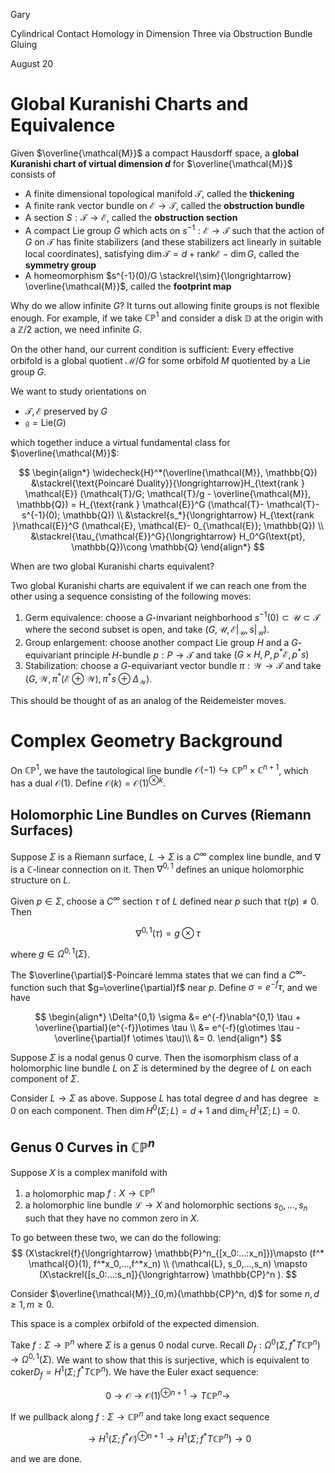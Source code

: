 <link href="../whirlwind.css" rel="stylesheet">

<whirlheader>
    <p>Gary</p>
    <p>Cylindrical Contact Homology in Dimension Three via Obstruction Bundle Gluing</p>
    <p>August 20</p>
</whirlheader>

# Global Kuranishi Charts and Equivalence

<definition>

Given $\overline{\mathcal{M}}$ a compact Hausdorff space, a **global Kuranishi chart of virtual dimension $d$** for $\overline{\mathcal{M}}$ consists of 
- A finite dimensional topological manifold $\mathcal{T}$, called the **thickening**
- A finite rank vector bundle on $\mathcal{E}\to \mathcal{T}$, called the **obstruction bundle**
- A section $S: \mathcal{T}\to \mathcal{E}$, called the **obstruction section**
- A compact Lie group $G$ which acts on $s^{-1}: \mathcal{E}\to \mathcal{T}$ such that the action of $G$ on $\mathcal{T}$ has finite stabilizers (and these stabilizers act linearly in suitable local coordinates), satisfying $\dim \mathcal{T}= d+ \text{rank} \mathcal{E} - \dim G$, called the **symmetry group**
- A homeomorphism $s^{-1}(0)/G \stackrel{\sim}{\longrightarrow} \overline{\mathcal{M}}$, called the **footprint map**

</definition>

Why do we allow infinite $G$? It turns out allowing finite groups is not flexible enough. For example, if we take $\mathbb{CP}^1$ and consider a disk $\mathbb{D}$ at the origin with a $\mathbb{Z}/2$ action, we need infinite $G$. 

On the other hand, our current condition is sufficient: Every effective orbifold is a global quotient $\mathcal{M}/G$ for some orbifold $M$ quotiented by a Lie group $G$.

We want to study orientations on 
- $\mathcal{T}, \mathcal{E}$ preserved by $G$
- $\mathfrak{g}=\text{Lie}(G)$

which together induce a virtual fundamental class for $\overline{\mathcal{M}}$:

$$
\begin{align*}
\widecheck{H}^*(\overline{\mathcal{M}}, \mathbb{Q}) &\stackrel{\text{Poincaré Duality}}{\longrightarrow}H_{\text{rank } \mathcal{E}} (\mathcal{T}/G; \mathcal{T}/g - \overline{\mathcal{M}}, \mathbb{Q}) = H_{\text{rank } \mathcal{E}}^G (\mathcal{T}- \mathcal{T}-s^{-1}(0); \mathbb{Q}) \\
&\stackrel{s_*}{\longrightarrow} H_{\text{rank }\mathcal{E}}^G (\mathcal{E}, \mathcal{E}- 0_{\mathcal{E}}; \mathbb{Q}) \\
&\stackrel{\tau_{\mathcal{E}}^G}{\longrightarrow} H_0^G(\text{pt}, \mathbb{Q})\cong \mathbb{Q}
\end{align*}
$$

<problem>

When are two global Kuranishi charts equivalent?

</problem>

<proposition>

Two global Kuranishi charts are equivalent if we can reach one from the other using a sequence consisting of the following moves:
1. Germ equivalence: choose a $G$-invariant neighborhood $s^{-1}(0) \subset \mathcal{U}\subset \mathcal{T}$ where the second subset is open, and take $(G, \mathcal{U}, \mathcal{E}|_{\mathcal{U}}, s|_{\mathcal{U}})$.
2. Group enlargement: choose another compact Lie group $H$ and a $G$-equivariant principle $H$-bundle $p:P\to \mathcal{T}$ and take $(G\times H, P, p^* \mathcal{E}, p^* s)$
3. Stabilization: choose a $G$-equivariant vector bundle $\pi: \mathcal{W}\to \mathcal{T}$ and take $(G, \mathcal{W}, \pi^*(\mathcal{E}\oplus \mathcal{W}), \pi^* s \oplus \Delta_{\mathcal{W}})$. 

</proposition>

This should be thought of as an analog of the Reidemeister moves. 

# Complex Geometry Background 

On $\mathbb{CP}^1$, we have the tautological line bundle $\mathcal{O}(-1)\hookrightarrow \mathbb{CP}^n \times \mathbb{C}^{n+1}$, which has a dual $\mathcal{O}(1)$. Define $\mathcal{O}(k) = \mathcal{O}(1)^{\otimes k}$. 

## Holomorphic Line Bundles on Curves (Riemann Surfaces)

<lemma>

Suppose $\Sigma$ is a Riemann surface, $L\to \Sigma$ is a $C^\infty$ complex line bundle, and $\nabla$ is a $\mathbb{C}$-linear connection on it. Then $\nabla^{0,1}$ defines an unique holomorphic structure on $L$.

</lemma>

<proof>

Given $p\in \Sigma$, choose a $C^\infty$ section $\tau$ of $L$ defined near $p$ such that $\tau(p)\neq 0$. Then 

<center>

$$
\nabla^{0,1}(\tau) = g\otimes \tau
$$

</center>

where $g\in \Omega^{0,1}(\Sigma)$.

The $\overline{\partial}$-Poincaré lemma states that we can find a $C^\infty$-function such that $g=\overline{\partial}f$ near $p$. Define $\sigma = e^{-f}\tau$, and we have
<center>

$$
\begin{align*}
\Delta^{0,1} \sigma &= e^{-f}\nabla^{0,1} \tau + \overline{\partial}(e^{-f})\otimes \tau \\
&= e^{-f}(g\otimes \tau - \overline{\partial}f \otimes \tau)\\
&= 0.
\end{align*}
$$

</center>

</proof>

<lemma>

Suppose $\Sigma$ is a nodal genus $0$ curve. Then the isomorphism class of a holomorphic line bundle $L$ on $\Sigma$ is determined by the degree of $L$ on each component of $\Sigma$.

</lemma>

<corollary>

Consider $L\to \Sigma$ as above. Suppose $L$ has total degree $d$ and has degree $\ge 0$ on each component. Then $\dim H^0(\Sigma; L) = d+1$ and $\dim_{\mathbb{C}} H^1(\Sigma; L)=0$.

</corollary>

## Genus 0 Curves in $\mathbb{CP}^n$

Suppose $X$ is a complex manifold with 
1. a holomorphic map $f: X\to \mathbb{CP}^n$ 
2. a holomorphic line bundle $\mathcal{L}\to X$ and holomorphic sections $s_0,...,s_n$ such that they have no common zero in $X$. 

To go between these two, we can do the following:
$$
(X\stackrel{f}{\longrightarrow} \mathbb{P}^n_{[x_0:...:x_n]})\mapsto (f^* \mathcal{O}(1), f^*x_0,...,f^*x_n) \\
(\mathcal{L}, s_0,...,s_n) \mapsto (X\stackrel{[s_0:...:s_n]}{\longrightarrow} \mathbb{CP}^n ).
$$

Consider $\overline{\mathcal{M}}_{0,m}(\mathbb{CP}^n, d)$ for some $n, d\ge 1, m\ge 0$. 

<lemma>

This space is a complex orbifold of the expected dimension.

</lemma>

<proof>

Take $f:\Sigma \to \mathbb{P}^n$ where $\Sigma$ is a genus $0$ nodal curve. Recall $D_f: \Omega^0(\Sigma, f^*T \mathbb{CP}^n)\to \Omega^{0,1}(\Sigma)$. We want to show that this is surjective, which is equivalent to $\text{coker}D_f = H^1(\Sigma; f^* T \mathbb{CP}^n )$. We have the Euler exact sequence: 
<center>

$$
0 \longrightarrow \mathcal{O} \longrightarrow \mathcal{O}(1)^{\oplus n+1}\longrightarrow T \mathbb{CP}^n \longrightarrow
$$

</center>

If we pullback along $f:\Sigma \to \mathbb{CP}^n$ and take long exact sequence
<center>

$$
\longrightarrow H^1(\Sigma; f^* \mathcal{O})^{\oplus n+1}\longrightarrow H^1(\Sigma; f^*T \mathbb{CP}^n) \to 0
$$

</center>

and we are done.

</proof>